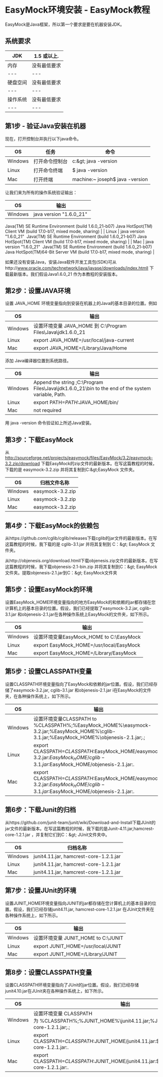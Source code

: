 # EasyMock环境安装 - EasyMock教程

EasyMock是Java框架，所以第一个要求是要在机器安装JDK。

## 系统要求

| JDK | 1.5 或以上. |
| --- | --- |
| 内存 | 没有最低要求 |
| --- | --- |
| 硬盘空间 | 没有最低要求 |
| --- | --- |
| 操作系统 | 没有最低要求 |
| --- | --- |

## 第1步 - 验证Java安装在机器

现在，打开控制台并执行以下java命令。

| OS | 任务 | 命令 |
| --- | --- | --- |
| Windows | 打开命令控制台 | c:\&gt; java -version |
| Linux | 打开命令终端 | $ java -version |
| Mac | 打开终端 | machine:~ joseph$ java -version |

让我们来为所有的操作系统验证输出：

| OS | 输出 |
| --- | --- |
| Windows | java version "1.6.0_21" 
Java(TM) SE Runtime Environment (build 1.6.0_21-b07)
Java HotSpot(TM) Client VM (build 17.0-b17, mixed mode, sharing) |
| Linux | java version "1.6.0_21" 
Java(TM) SE Runtime Environment (build 1.6.0_21-b07)
Java HotSpot(TM) Client VM (build 17.0-b17, mixed mode, sharing) |
| Mac | java version "1.6.0_21" 
Java(TM) SE Runtime Environment (build 1.6.0_21-b07)
Java HotSpot(TM)64-Bit Server VM (build 17.0-b17, mixed mode, sharing) |

如果还没有安装Java，安装Java软件开发工具包(SDK)可从http://www.oracle.com/technetwork/java/javase/downloads/index.htmll 下载最新版本。我们假设Java1.6.0_21 作为本教程的安装版本。

## 第2步：设置JAVA环境

设置 JAVA_HOME 环境变量指向到安装在机器上的Java的基本目录的位置。例如

| OS | 输出 |
| --- | --- |
| Windows | 设置环境变量 JAVA_HOME 到 C:\Program Files\Java\jdk1.6.0_21 |
| Linux | export JAVA_HOME=/usr/local/java-current |
| Mac | export JAVA_HOME=/Library/Java/Home |

添加 Java编译器位置到系统路径。

| OS | 输出 |
| --- | --- |
| Windows | Append the string ;C:\Program Files\Java\jdk1.6.0_21\bin to the end of the system variable, Path. |
| Linux | export PATH=$PATH:$JAVA_HOME/bin/ |
| Mac | not required |

用 java -version 命令验证如上所述Java安装。

## 第3步：下载EasyMock 

从 http://sourceforge.net/projects/easymock/files/EasyMock/3.2/easymock-3.2.zip/download 下载EasyMock的zip文件的最新版本。在写这篇教程的时候，下载的是 easymock-3.2.zip
并将其复制到C:\&gt;EasyMock 文件夹。

| OS | 归档文件名称 |
| --- | --- |
| Windows | easymock-3.2.zip |
| Linux | easymock-3.2.zip |
| Mac | easymock-3.2.zip |

## 第4步：下载EasyMock的依赖包

从https://github.com/cglib/cglib/releases下载cglib的jar文件的最新版本。在写这篇教程的时候，我下载的是 cglib-3.1.jar 并将其复制到 C：\&gt; EasyMock 文件夹。

从http://objenesis.org/download.htmll下载objenesis.zip文件的最新版本。在写这篇教程的时候，我下载objenesis-2.1-bin.zip 并将其复制到C：\&gt; EasyMock文件夹。提取objenesis-2.1.jar到C：\&gt; EasyMock文件夹

## 第5步：设置EasyMock的环境

设置EasyMock_HOME环境变量指向的地方EasyMock的和依赖的jar都存储在您计算机上的基本目录的位置。假设，我们已经提取了easymock-3.2.jar, cglib-3.1.jar 和objenesis-2.1.jar在各种操作系统上EasyMock的文件夹，如下所示。

| OS | 输出 |
| --- | --- |
| Windows | 设置环境变量EasyMock_HOME to C:\EasyMock |
| Linux | export EasyMock_HOME=/usr/local/EasyMock |
| Mac | export EasyMock_HOME=/Library/EasyMock |

## 第5步：设置CLASSPATH变量

设置CLASSPATH环境变量指向了EasyMock和依赖的jar位置。假设，我们已经存储了easymock-3.2.jar, cglib-3.1.jar 和objenesis-2.1.jar i在EasyMock的文件夹，在各种操作系统上，如下所示。

| OS | 输出 |
| --- | --- |
| Windows | 设置环境变量CLASSPATH to %CLASSPATH%;%EasyMock_HOME%\easymock-3.2.jar;%EasyMock_HOME%\cglib-3.1.jar;%EasyMock_HOME%\objenesis-2.1.jar;.; |
| Linux | export CLASSPATH=$CLASSPATH:$EasyMock_HOME/easymock-3.2.jar:$EasyMock_HOME/cglib-3.1.jar:$EasyMock_HOME/objenesis-2.1.jar:. |
| Mac | export CLASSPATH=$CLASSPATH:$EasyMock_HOME/easymock-3.2.jar:$EasyMock_HOME/cglib-3.1.jar:$EasyMock_HOME/objenesis-2.1.jar:. |

## 第6步：下载Junit的归档

从https://github.com/junit-team/junit/wiki/Download-and-Install下载JUnit的jar文件的最新版本。在写这篇教程的时候，我下载的是Junit-4.11.jar,hamcrest-core-1.2.1.jar ，并复制它们到C：\&gt; JUnit文件夹中。

| OS | 归档名称 |
| --- | --- |
| Windows | junit4.11.jar, hamcrest-core-1.2.1.jar |
| Linux | junit4.11.jar, hamcrest-core-1.2.1.jar |
| Mac | junit4.11.jar, hamcrest-core-1.2.1.jar |

## 第7步：设置JUnit的环境

设置JUNIT_HOME环境变量指向JUNIT的jar都存储在您计算机上的基本目录的位置。假设，我们已经存储junit4.11.jar, hamcrest-core-1.2.1.jar 在JUnit文件夹在各种操作系统上，如下所示。

| OS | 输出 |
| --- | --- |
| Windows | 设置环境变量 JUNIT_HOME to C:\JUNIT |
| Linux | export JUNIT_HOME=/usr/local/JUNIT |
| Mac | export JUNIT_HOME=/Library/JUNIT |

## 第8步：设置CLASSPATH变量

设置CLASSPATH环境变量指向了JUnit的jar位置。假设，我们已经存储junit4.10.jar在JUnit夹在各种操作系统上，如下所示。

| OS | 输出 |
| --- | --- |
| Windows | 设置环境变量 CLASSPATH 为 %CLASSPATH%;%JUNIT_HOME%\junit4.11.jar;%JUNIT_HOME%\hamcrest-core-1.2.1.jar;.; |
| Linux | export CLASSPATH=$CLASSPATH:$JUNIT_HOME/junit4.11.jar:$JUNIT_HOME/hamcrest-core-1.2.1.jar:. |
| Mac | export CLASSPATH=$CLASSPATH:$JUNIT_HOME/junit4.11.jar:$JUNIT_HOME/hamcrest-core-1.2.1.jar:. |

